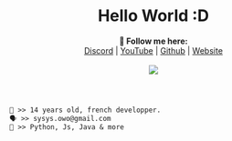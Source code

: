 <h1 align="center">Hello World :D</h1>

<p align="center">
  <b>🖤 Follow me here:</b><br>
  <a href="https://discord.gg/gamingchair">Discord</a> |
  <a href="https://www.youtube.com/c/cheatingiscool">YouTube</a> |
  <a href="https://github.com/Sysys242">Github</a> |
  <a href="https://deobfuscate.fr/">Website</a>
  <br><br>
  <img src="https://cdn.discordapp.com/attachments/762750100500906044/860549000939831316/183296.gif">
  <br><br>
</p>

#
```diff
👤 >> 14 years old, french developper.
🗣️ >> sysys.owo@gmail.com
🐺 >> Python, Js, Java & more
```
#
